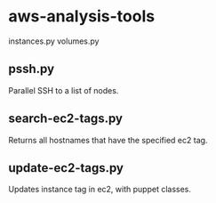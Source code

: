 aws-analysis-tools
==================
instances.py
volumes.py

pssh.py
-------
Parallel SSH to a list of nodes.

search-ec2-tags.py
------------------
Returns all hostnames that have the specified ec2 tag.

update-ec2-tags.py
------------------
Updates instance tag in ec2, with puppet classes.

